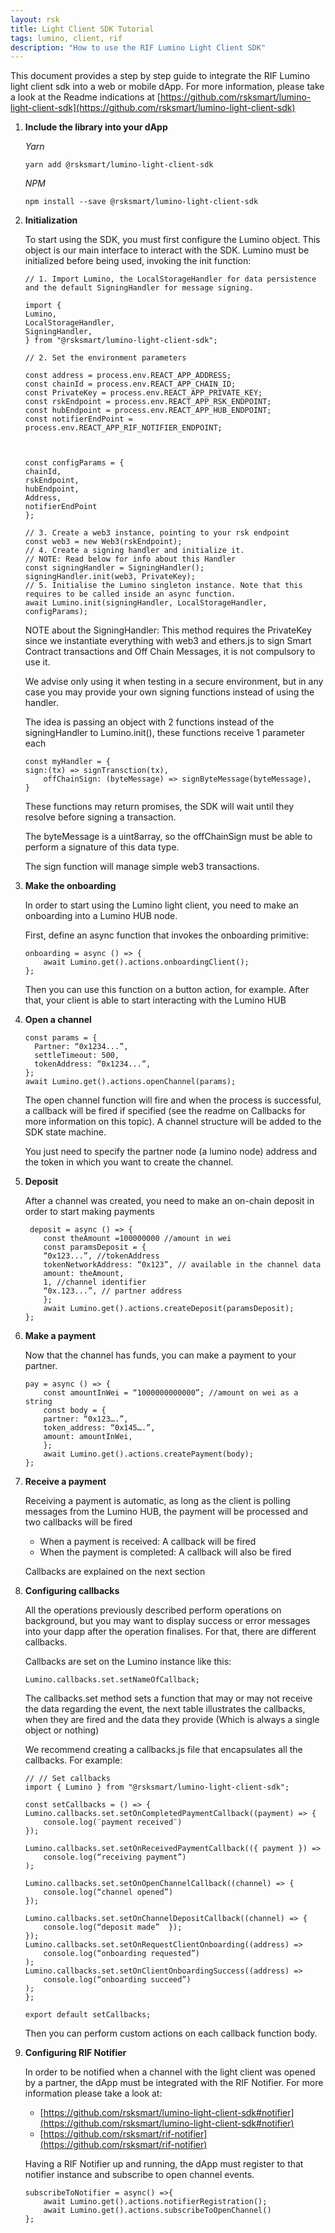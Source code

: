 ```yaml
---
layout: rsk
title: Light Client SDK Tutorial
tags: lumino, client, rif
description: "How to use the RIF Lumino Light Client SDK"
---
```


This document provides a step by step guide to integrate the RIF Lumino light client sdk into a web or mobile dApp. 
For more information, please take a look at the Readme indications at [https://github.com/rsksmart/lumino-light-client-sdk](https://github.com/rsksmart/lumino-light-client-sdk)


1. **Include the library into your dApp**

    *Yarn*

    ```
    yarn add @rsksmart/lumino-light-client-sdk
    ```

    *NPM*

    ```
    npm install --save @rsksmart/lumino-light-client-sdk
    ```

2. **Initialization**

    To start using the SDK, you must first configure the Lumino object. This object is our main interface to interact with the SDK. Lumino must be initialized before being used, invoking the init function:

    ```
    // 1. Import Lumino, the LocalStorageHandler for data persistence and the default SigningHandler for message signing.
    
    import {
    Lumino,
    LocalStorageHandler,
    SigningHandler,
    } from "@rsksmart/lumino-light-client-sdk";

    // 2. Set the environment parameters 

    const address = process.env.REACT_APP_ADDRESS;
    const chainId = process.env.REACT_APP_CHAIN_ID;
    const PrivateKey = process.env.REACT_APP_PRIVATE_KEY;
    const rskEndpoint = process.env.REACT_APP_RSK_ENDPOINT;
    const hubEndpoint = process.env.REACT_APP_HUB_ENDPOINT;
    const notifierEndPoint = process.env.REACT_APP_RIF_NOTIFIER_ENDPOINT;
    


    const configParams = {
    chainId,
    rskEndpoint,
    hubEndpoint,
    Address,
    notifierEndPoint 
    };
    
    // 3. Create a web3 instance, pointing to your rsk endpoint     
    const web3 = new Web3(rskEndpoint);
    // 4. Create a signing handler and initialize it.
    // NOTE: Read below for info about this Handler
    const signingHandler = SigningHandler();
    signingHandler.init(web3, PrivateKey);
    // 5. Initialise the Lumino singleton instance. Note that this requires to be called inside an async function.
    await Lumino.init(signingHandler, LocalStorageHandler, configParams);
    ```

    NOTE about the SigningHandler: This method requires the PrivateKey since we instantiate everything with web3 and ethers.js to sign Smart Contract transactions and Off Chain Messages, it is not compulsory to use it.

    We advise only using it when testing in a secure environment, but in any case you may provide your own signing functions instead of using the handler.

    The idea is passing an object with 2 functions instead of the signingHandler to Lumino.init(), these functions receive 1 parameter each

    ```
    const myHandler = { 
    sign:(tx) => signTransction(tx),
        offChainSign: (byteMessage) => signByteMessage(byteMessage),
    }
    ```

    These functions may return promises, the SDK will wait until they resolve before signing a transaction.

    The byteMessage is a uint8array, so the offChainSign must be able to perform a signature of this data type.

    The sign function will manage simple web3 transactions.

3. **Make the onboarding**

    In order to start using the Lumino light client, you need to make an onboarding into a Lumino HUB node. 

    First, define an async function that invokes the onboarding primitive:

    ```
    onboarding = async () => {
        await Lumino.get().actions.onboardingClient();
    };
    ```

    Then you can use this function on a button action, for example. After that, your client is able to start interacting with the Lumino HUB

4. **Open a channel**

    ```
    const params = {
      Partner: “0x1234...”,
      settleTimeout: 500,
      tokenAddress: “0x1234...”,
    };
    await Lumino.get().actions.openChannel(params);
    ```

    The open channel function will fire and when the process is successful, a callback will be fired if specified (see the readme on Callbacks for more information on this topic). A channel structure will be added to the SDK state machine.

    You just need to specify the partner node (a lumino node) address and the token in which you want to create the channel. 

5. **Deposit**

    After a channel was created, you need to make an on-chain deposit in order to start making payments

    ```
     deposit = async () => {
        const theAmount =100000000 //amount in wei
        const paramsDeposit = {
        “0x123...”, //tokenAddress
        tokenNetworkAddress: “0x123”, // available in the channel data 
        amount: theAmount,
        1, //channel identifier
        “0x.123...”, // partner address
        };
        await Lumino.get().actions.createDeposit(paramsDeposit);
    };
    ```

6. **Make a payment**

    Now that the channel has funds, you can make a payment to your partner. 

    ```
    pay = async () => {
        const amountInWei = “1000000000000”; //amount on wei as a string
        const body = {
        partner: “0x123….”,
        token_address: “0x145….”,
        amount: amountInWei,
        };
        await Lumino.get().actions.createPayment(body);
    };
    ```

7. **Receive a payment**

    Receiving a payment is automatic, as long as the client is polling messages from the Lumino HUB, the payment will be processed and two callbacks will be fired

    * When a payment is received: A callback will be fired
    * When the payment is completed: A callback will also be fired


    Callbacks are explained on the next section

8. **Configuring callbacks**

    All the operations previously described perform operations on background, but you may want to display success or error messages into your dapp after the operation finalises. For that, there are different callbacks.

    Callbacks are set on the Lumino instance like this:

    ```
    Lumino.callbacks.set.setNameOfCallback;
    ```

    The callbacks.set method sets a function that may or may not receive the data regarding the event, the next table illustrates the callbacks, when they are fired and the data they provide (Which is always a single object or nothing)

    We recommend creating a callbacks.js file that encapsulates all the callbacks. For example:

    ```     
    // // Set callbacks
    import { Lumino } from "@rsksmart/lumino-light-client-sdk";

    const setCallbacks = () => {
    Lumino.callbacks.set.setOnCompletedPaymentCallback((payment) => {
        console.log(¨payment received¨)   
    });

    Lumino.callbacks.set.setOnReceivedPaymentCallback(({ payment }) =>
        console.log(“receiving payment”)
    );

    Lumino.callbacks.set.setOnOpenChannelCallback((channel) => {
        console.log(“channel opened”)
    });

    Lumino.callbacks.set.setOnChannelDepositCallback((channel) => {
        console.log(“deposit made”  });
    });
    Lumino.callbacks.set.setOnRequestClientOnboarding((address) =>
        console.log(“onboarding requested”)
    );
    Lumino.callbacks.set.setOnClientOnboardingSuccess((address) =>
        console.log(“onboarding succeed”)  
    );
    };

    export default setCallbacks;
    ```

    Then you can perform custom actions on each callback function body.

9. **Configuring RIF Notifier**

    In order to be notified when a channel with the light client was opened by a partner, the dApp must be integrated with the RIF Notifier. For more information please take a look at:

    * [https://github.com/rsksmart/lumino-light-client-sdk#notifier](https://github.com/rsksmart/lumino-light-client-sdk#notifier)
    * [https://github.com/rsksmart/rif-notifier](https://github.com/rsksmart/rif-notifier)

    Having a RIF Notifier up and running, the dApp must register to that notifier instance and subscribe to open channel events. 

    ```
    subscribeToNotifier = async() =>{
        await Lumino.get().actions.notifierRegistration();
        await Lumino.get().actions.subscribeToOpenChannel()
    };
    ```